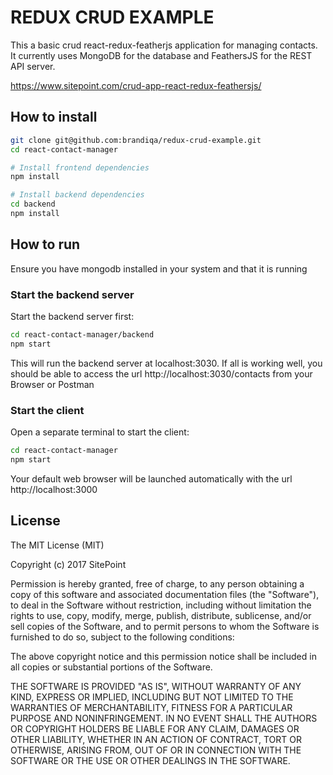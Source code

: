 # REDUX CRUD EXAMPLE

This a basic crud react-redux-featherjs application for managing contacts. It currently uses MongoDB for the database and FeathersJS for the REST API server. 

https://www.sitepoint.com/crud-app-react-redux-feathersjs/

##  How to install

```bash
git clone git@github.com:brandiqa/redux-crud-example.git
cd react-contact-manager

# Install frontend dependencies
npm install

# Install backend dependencies
cd backend
npm install
```


## How to run
Ensure you have mongodb installed in your system and that it is running

### Start the backend server
Start the backend server first:

```bash
cd react-contact-manager/backend
npm start
```
This will run the backend server at localhost:3030. If all is working well, you should be able to access the url http://localhost:3030/contacts from your Browser or Postman

### Start the client
Open a separate terminal to start the client:

```bash
cd react-contact-manager
npm start
```

Your default web browser will be launched automatically with the url http://localhost:3000

## License

The MIT License (MIT)

Copyright (c) 2017 SitePoint

Permission is hereby granted, free of charge, to any person obtaining a copy of this software and associated documentation files (the "Software"), to deal in the Software without restriction, including without limitation the rights to use, copy, modify, merge, publish, distribute, sublicense, and/or sell copies of the Software, and to permit persons to whom the Software is furnished to do so, subject to the following conditions:

The above copyright notice and this permission notice shall be included in all copies or substantial portions of the Software.

THE SOFTWARE IS PROVIDED "AS IS", WITHOUT WARRANTY OF ANY KIND, EXPRESS OR IMPLIED, INCLUDING BUT NOT LIMITED TO THE WARRANTIES OF MERCHANTABILITY, FITNESS FOR A PARTICULAR PURPOSE AND NONINFRINGEMENT. IN NO EVENT SHALL THE AUTHORS OR COPYRIGHT HOLDERS BE LIABLE FOR ANY CLAIM, DAMAGES OR OTHER LIABILITY, WHETHER IN AN ACTION OF CONTRACT, TORT OR OTHERWISE, ARISING FROM, OUT OF OR IN CONNECTION WITH THE SOFTWARE OR THE USE OR OTHER DEALINGS IN THE SOFTWARE.
